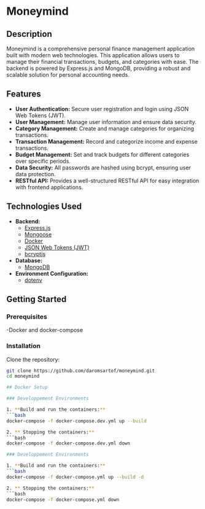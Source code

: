 # Moneymind 

## Description

Moneymind is a comprehensive personal finance management application built with modern web technologies. 
This application allows users to manage their financial transactions, budgets, and categories with ease. 
The backend is powered by Express.js and MongoDB, providing a robust and scalable solution for personal accounting needs.

## Features

- **User Authentication:** Secure user registration and login using JSON Web Tokens (JWT).
- **User Management:** Manage user information and ensure data security.
- **Category Management:** Create and manage categories for organizing transactions.
- **Transaction Management:** Record and categorize income and expense transactions.
- **Budget Management:** Set and track budgets for different categories over specific periods.
- **Data Security:** All passwords are hashed using bcrypt, ensuring user data protection.
- **RESTful API:** Provides a well-structured RESTful API for easy integration with frontend applications.

## Technologies Used

- **Backend:**
  - [Express.js](https://expressjs.com/)
  - [Mongoose](https://mongoosejs.com/)
  - [Docker](https://www.docker.com/)
  - [JSON Web Tokens (JWT)](https://jwt.io/)
  - [bcryptjs](https://github.com/dcodeIO/bcrypt.js/)
- **Database:**
  - [MongoDB](https://www.mongodb.com/)
- **Environment Configuration:**
  - [dotenv](https://www.npmjs.com/package/dotenv)

## Getting Started

### Prerequisites

-Docker and docker-compose

### Installation

Clone the repository:

   ```bash
   git clone https://github.com/daromsartof/moneymind.git
   cd moneymind

## Docker Setup

### Developpement Environments

1. **Build and run the containers:**
   ```bash
   docker-compose -f docker-compose.dev.yml up --build

2. ** Stopping the containers:**
   ```bash
   docker-compose -f docker-compose.dev.yml down

### Developpement Environments

1. **Build and run the containers:**
   ```bash
   docker-compose -f docker-compose.yml up --build -d

2. ** Stopping the containers:**
   ```bash
   docker-compose -f docker-compose.yml down
   